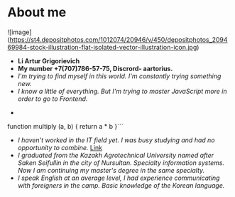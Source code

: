 # About me
![image] (https://st4.depositphotos.com/1012074/20946/v/450/depositphotos_209469984-stock-illustration-flat-isolated-vector-illustration-icon.jpg)
* __Li Artur Grigorievich__
* __My number +7(707)786-57-75, Discrord- aartorius.__
* *I'm trying to find myself in this world. I'm constantly trying something new.*
* *I know a little of everything. But I'm trying to master JavaScript more in order to go to Frontend.*
* ```
function multiply (a, b) {
return a * b
}```
* *I haven't worked in the IT field yet. I was busy studying and had no opportunity to combine.* 
[Link](https://github.com/aartorius/rsschool-cv/blob/e037a69ffdf84d39cf08d74e89839909d69ff0d7/cv.md)
* *I graduated from the Kazakh Agrotechnical University named after Saken Seifullin in the city of Nursultan. Specialty information systems. Now I am continuing my master's degree in the same specialty.*
* *I speak English at an average level, I had experience communicating with foreigners in the camp.  Basic knowledge of the Korean language.*